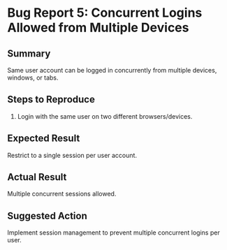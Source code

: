# Bug Report 5: Concurrent Logins Allowed from Multiple Devices

## Summary
Same user account can be logged in concurrently from multiple devices, windows, or tabs.
## Steps to Reproduce
1. Login with the same user on two different browsers/devices.

## Expected Result
Restrict to a single session per user account.

## Actual Result
Multiple concurrent sessions allowed.

## Suggested Action
Implement session management to prevent multiple concurrent logins per user.
